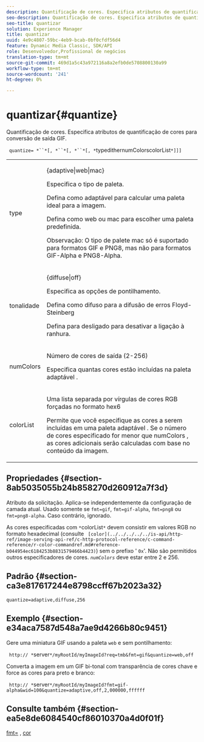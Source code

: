 ```yaml
---
description: Quantificação de cores. Especifica atributos de quantificação de cores para conversão de saída GIF.
seo-description: Quantificação de cores. Especifica atributos de quantificação de cores para conversão de saída GIF.
seo-title: quantizar
solution: Experience Manager
title: quantizar
uuid: 4e9c4807-59bc-4eb9-bcab-0bf0cfdf56d4
feature: Dynamic Media Classic, SDK/API
role: Desenvolvedor,Profissional de negócios
translation-type: tm+mt
source-git-commit: 469d1a5c43a972116a8a2efb0de5708800130a99
workflow-type: tm+mt
source-wordcount: '241'
ht-degree: 0%

---
```



# quantizar{#quantize}

Quantificação de cores. Especifica atributos de quantificação de cores para conversão de saída GIF.

` quantize= *``*[, *``*[, *``*[, *`typedithernumColorscolorList`*]]]`

<table id="table_A669A9058C8043A5BAE80B03A13B015B"> 
 <tbody> 
  <tr> 
   <td colname="col1"> <p> <span class="codeph"> <span class="varname"> type  </span> </span> </p> </td> 
   <td colname="col2"> <p> <span class="codeph"> {adaptive|web|mac}  </span> </p> <p>Especifica o tipo de paleta. </p> <p>Defina como <span class="codeph"> adaptável </span> para calcular uma paleta ideal para a imagem. </p> <p>Defina como <span class="codeph"> web </span> ou <span class="codeph"> mac </span> para escolher uma paleta predefinida. </p> <p> <p>Observação:  O tipo de palete <span class="codeph"> mac </span> só é suportado para formatos GIF e PNG8, mas não para formatos GIF-Alpha e PNG8-Alpha. </p> </p> </td> 
  </tr> 
  <tr> 
   <td colname="col1"> <p> <span class="codeph"> <span class="varname"> tonalidade  </span> </span> </p> </td> 
   <td colname="col2"> <p> <span class="codeph"> {diffuse|off}  </span> </p> <p>Especifica as opções de pontilhamento. </p> <p>Defina como <span class="codeph"> difuso </span> para a difusão de erros Floyd-Steinberg </p> <p>Defina para <span class="codeph"> desligado </span> para desativar a ligação à ranhura. </p> </td> 
  </tr> 
  <tr> 
   <td colname="col1"> <p> <span class="codeph"> <span class="varname"> numColors  </span> </span> </p> </td> 
   <td colname="col2"> <p>Número de cores de saída (2-256) </p> <p>Especifica quantas cores estão incluídas na paleta <span class="codeph"> adaptável </span>. </p> </td> 
  </tr> 
  <tr> 
   <td colname="col1"> <p> <span class="codeph"> <span class="varname"> colorList  </span> </span> </p> </td> 
   <td colname="col2"> <p>Uma lista separada por vírgulas de cores RGB forçadas no formato hex6 </p> <p>Permite que você especifique as cores a serem incluídas em uma paleta <span class="codeph"> adaptável </span>. Se o número de cores especificado for menor que <span class="codeph"> <span class="varname"> numColors </span> </span>, as cores adicionais serão calculadas com base no conteúdo da imagem. </p> </td> 
  </tr> 
 </tbody> 
</table>

## Propriedades {#section-8ab5035055b24b858270d260912a7f3d}

Atributo da solicitação. Aplica-se independentemente da configuração de camada atual. Usado somente se `fmt=gif`, `fmt=gif-alpha`, `fmt=png8` ou `fmt=png8-alpha`. Caso contrário, ignorado.

As cores especificadas com `*`colorList`*` devem consistir em valores RGB no formato hexadecimal (consulte ` [color](../../../../../is-api/http-ref/image-serving-api-ref/c-http-protocol-reference/c-command-reference/r-color-commandref.md#reference-b044954ec6184253b8831579466b4423)`) sem o prefixo &#39; `0x`&#39;. Não são permitidos outros especificadores de cores. *`numColors`* deve estar entre 2 e 256.

## Padrão {#section-ca3e817617244e8798ccff67b2023a32}

`quantize=adaptive,diffuse,256`

## Exemplo {#section-e34aca7587d548a7ae9d4266b80c9451}

Gere uma miniatura GIF usando a paleta `web` e sem pontilhamento:

` http:// *`server`*/myRootId/myImageId?req=tmb&fmt=gif&quantize=web,off`

Converta a imagem em um GIF bi-tonal com transparência de cores chave e force as cores para preto e branco:

` http:// *`server`*/myRootId/myImageId?fmt=gif-alpha&wid=100&quantize=adaptive,off,2,000000,ffffff`

## Consulte também {#section-ea5e8de6084540cf86010370a4d0f01f}

[fmt=](../../../../../is-api/http-ref/image-serving-api-ref/c-http-protocol-reference/c-command-reference/r-is-http-fmt.md#reference-cdf10043423b45ba9fe15157fb3ae37a) ,  [cor](/help/aem-is-ir-api/is-api/http-ref/image-serving-api-ref/c-http-protocol-reference/c-data-types/r-is-http-color.md)
